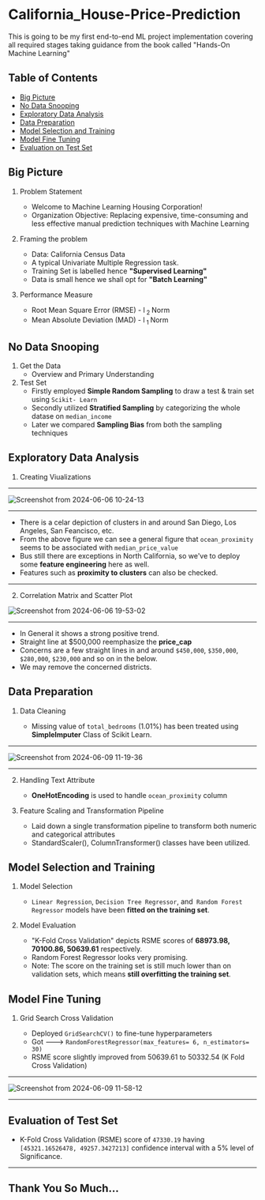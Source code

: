 # California_House-Price-Prediction
This is going to be my first end-to-end ML project implementation covering all required stages taking guidance from the book called "Hands-On Machine Learning"

## Table of Contents
- [Big Picture](https://github.com/pb319/California_House-Price-Prediction?tab=readme-ov-file#big-picture)
- [No Data Snooping](https://github.com/pb319/California_House-Price-Prediction?tab=readme-ov-file#no-data-snooping)
- [Exploratory Data Analysis](https://github.com/pb319/California_House-Price-Prediction?tab=readme-ov-file#exploratory-data-analysis)
- [Data Preparation](https://github.com/pb319/California_House-Price-Prediction?tab=readme-ov-file#data-prparation)
- [Model Selection and Training](https://github.com/pb319/California_House-Price-Prediction?tab=readme-ov-file#model-selection-and-training)
- [Model Fine Tuning](https://github.com/pb319/California_House-Price-Prediction?tab=readme-ov-file#model-fine-tuning)
- [Evaluation on Test Set](https://github.com/pb319/California_House-Price-Prediction?tab=readme-ov-file#evaluation-of-test-set)


## Big Picture

1. Problem Statement
   - Welcome to Machine Learning Housing Corporation!
   - Organization Objective: Replacing expensive, time-consuming and less effective manual prediction techniques with Machine Learning
  
2. Framing the problem
   - Data: California Census Data 
   - A typical Univariate Multiple Regression task.
   - Training Set is labelled hence **"Supervised Learning"**
   - Data is small hence we shall opt for **"Batch Learning"**

2. Performance Measure
   - Root Mean Square Error (RMSE) - l<sub> 2 </sub> Norm
   - Mean Absolute Deviation (MAD) - l<sub> 1 </sub> Norm

## No Data Snooping

1. Get the Data
   - Overview and Primary Understanding
2. Test Set
   - Firstly employed **Simple Random Sampling** to draw a test & train set using `Scikit- Learn`
   - Secondly utilized **Stratified Sampling** by categorizing the whole datase on `median_income`
   - Later we compared **Sampling Bias** from both the sampling techniques


## Exploratory Data Analysis

1. Creating Viualizations
  ***
  ![Screenshot from 2024-06-06 10-24-13](https://github.com/pb319/California_House-Price-Prediction/assets/66114329/bf2a3d13-60e8-4af4-9cf3-01ed0fb864bc)

  ***
   * There is a celar depiction of clusters in and around San Diego, Los Angeles, San Feancisco, etc.
   * From the above figure we can see a general figure that `ocean_proximity` seems to be associated with `median_price_value`
   *  Bus still there are exceptions in North California, so we've to deploy some **feature engineering** here as well.
   * Features such as **proximity to clusters** can also be checked.

  ***
 2. Correlation Matrix and Scatter Plot
  
   ![Screenshot from 2024-06-06 19-53-02](https://github.com/pb319/California_House-Price-Prediction/assets/66114329/91f2e71c-50a8-461b-9892-068e18e0f5a3)
   
   ***
   * In General it shows a strong positive trend.
   * Straight line at $500,000 reemphasize the **price_cap**
   * Concerns are a few straight lines in and around `$450,000`, `$350,000`, `$280,000`, `$230,000` and so on in the below.
   * We may remove the concerned districts.

## Data Preparation

1. Data Cleaning

    * Missing value of `total_bedrooms` (1.01%) has been treated using **SimpleImputer** Class of Scikit Learn.

***
  ![Screenshot from 2024-06-09 11-19-36](https://github.com/pb319/California_House-Price-Prediction/assets/66114329/5940ad05-ee51-45fd-bead-534d7a558196)

*** 
     
2. Handling Text Attribute
    * **OneHotEncoding** is used to handle `ocean_proximity` column

3. Feature Scaling and Transformation Pipeline
    * Laid down a single transformation pipeline to transform both numeric and categorical attributes
    * StandardScaler(), ColumnTransformer() classes have been utilized.

  
## Model Selection and Training

1. Model Selection
   
   * `Linear Regression`, `Decision Tree Regressor`, and` Random Forest Regressor` models have been **fitted on the training set**.
   
3. Model Evaluation
   
   * "K-Fold Cross Validation" depicts RSME scores of **68973.98, 70100.86, 50639.61** respectively.
   * Random Forest Regressor looks very promising.
   * Note: The score on the training set is still much lower than on validation sets, which means **still overfitting the training set**.

## Model Fine Tuning

1. Grid Search Cross Validation
   
   * Deployed `GridSearchCV()` to fine-tune hyperparameters
   * Got --->  `RandomForestRegressor(max_features= 6, n_estimators= 30)`
   * RSME score slightly improved from 50639.61 to 50332.54 (K Fold Cross Validation)

***
  ![Screenshot from 2024-06-09 11-58-12](https://github.com/pb319/California_House-Price-Prediction/assets/66114329/983001cb-b6a2-473f-b282-7c0616418f5c)
  
*** 
     
  
## Evaluation of Test Set
   * K-Fold Cross Validation (RSME) score of `47330.19` having `[45321.16526478, 49257.3427213]` confidence interval with a 5% level of Significance.





***


## Thank You So Much...
